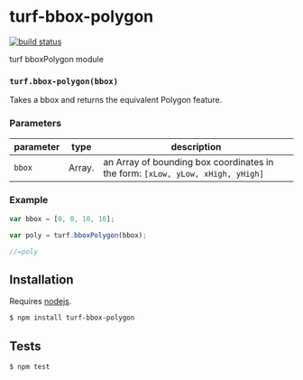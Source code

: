 # turf-bbox-polygon

[![build status](https://secure.travis-ci.org/Turfjs/turf-bboxPolygon.png)](http://travis-ci.org/Turfjs/turf-bboxPolygon)

turf bboxPolygon module


### `turf.bbox-polygon(bbox)`

Takes a bbox and returns the equivalent Polygon feature.


### Parameters

| parameter | type           | description                                                                        |
| --------- | -------------- | ---------------------------------------------------------------------------------- |
| `bbox`    | Array.<number> | an Array of bounding box coordinates in the form: ```[xLow, yLow, xHigh, yHigh]``` |


### Example

```js
var bbox = [0, 0, 10, 10];

var poly = turf.bboxPolygon(bbox);

//=poly
```

## Installation

Requires [nodejs](http://nodejs.org/).

```sh
$ npm install turf-bbox-polygon
```

## Tests

```sh
$ npm test
```

